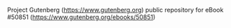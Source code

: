 Project Gutenberg (https://www.gutenberg.org) public repository for
eBook #50851 (https://www.gutenberg.org/ebooks/50851)
